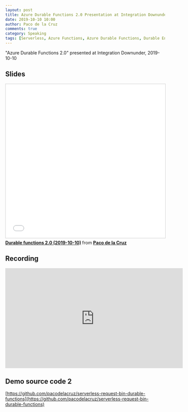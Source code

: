```yaml
---
layout: post
title: Azure Durable Functions 2.0 Presentation at Integration Downunder
date: 2019-10-10 10:00
author: Paco de la Cruz
comments: true
category: Speaking
tags: [Serverless, Azure Functions, Azure Durable Functions, Durable Entities, Speaking]
---
```


"Azure Durable Functions 2.0" presented at Integration Downunder, 2019-10-10

## Slides

<iframe src="//www.slideshare.net/slideshow/embed_code/key/frXeVwqPE5lVVj" width="595" height="485" frameborder="0" marginwidth="0" marginheight="0" scrolling="no" style="border:1px solid #CCC; border-width:1px; margin-bottom:5px; max-width: 100%;" allowfullscreen> </iframe> <div style="margin-bottom:5px"> <strong> <a href="//www.slideshare.net/pacodelac/durable-functions-20-20191010" title="Durable functions 2.0 (2019-10-10)" target="_blank">Durable functions 2.0 (2019-10-10)</a> </strong> from <strong><a href="https://www.slideshare.net/pacodelac" target="_blank">Paco de la Cruz</a></strong> </div>

## Recording

<iframe width="560" height="315" src="https://www.youtube.com/embed/Ip7IpAgzn5c" frameborder="0" allow="accelerometer; autoplay; encrypted-media; gyroscope; picture-in-picture" allowfullscreen></iframe>

## Demo source code 2

[https://github.com/pacodelacruz/serverless-request-bin-durable-functions](https://github.com/pacodelacruz/serverless-request-bin-durable-functions)
